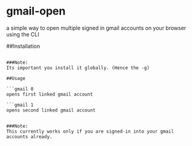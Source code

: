 # gmail-open
a simple way to open multiple signed in gmail accounts on your browser using the CLI

##Installation

```npm install -g gmail-open

###Note:
Its important you install it globally. (Hence the -g)

##Usage

```gmail 0
opens first linked gmail account

```gmail 1
opens second linked gmail account


###Note: 
This currently works only if you are signed-in into your gmail accounts already. 
